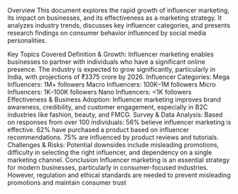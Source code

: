 Overview
This document explores the rapid growth of influencer marketing, its impact on businesses, and its effectiveness as a marketing strategy. It analyzes industry trends, discusses key influencer categories, and presents research findings on consumer behavior influenced by social media personalities.

Key Topics Covered
Definition & Growth: Influencer marketing enables businesses to partner with individuals who have a significant online presence. The industry is expected to grow significantly, particularly in India, with projections of ₹3375 crore by 2026.
Influencer Categories:
Mega Influencers: 1M+ followers
Macro Influencers: 100K–1M followers
Micro Influencers: 1K–100K followers
Nano Influencers: <1K followers
Effectiveness & Business Adoption: Influencer marketing improves brand awareness, credibility, and customer engagement, especially in B2C industries like fashion, beauty, and FMCG.
Survey & Data Analysis: Based on responses from over 100 individuals:
56% believe influencer marketing is effective.
62% have purchased a product based on influencer recommendations.
75% are influenced by product reviews and tutorials.
Challenges & Risks: Potential downsides include misleading promotions, difficulty in selecting the right influencer, and dependency on a single marketing channel.
Conclusion
Influencer marketing is an essential strategy for modern businesses, particularly in consumer-focused industries. However, regulation and ethical standards are needed to prevent misleading promotions and maintain consumer trust
